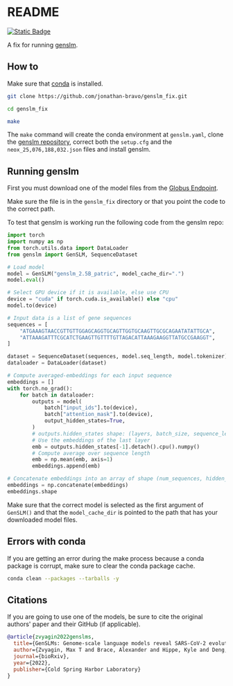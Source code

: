 # README

[![Static Badge](https://img.shields.io/badge/conda-%E2%89%A54.12.0-%2344A833?logo=anaconda&logoColor=%2344A833)](https://anaconda.org/)


A fix for running [genslm](https://github.com/ramanathanlab/genslm).

## How to

Make sure that [conda](https://anaconda.org/) is installed.

```bash
git clone https://github.com/jonathan-bravo/genslm_fix.git

cd genslm_fix

make
```

The `make` command will create the conda environment at `genslm.yaml`, clone the
[genslm repository](https://github.com/ramanathanlab/genslm), correct both the
`setup.cfg` and the `neox_25,076,188,032.json` files and install genslm.

## Running genslm

First you must download one of the model files from the [Globus Endpoint](https://app.globus.org/file-manager?origin_id=25918ad0-2a4e-4f37-bcfc-8183b19c3150&origin_path=%2F).

Make sure the file is in the `genslm_fix` directory or that you point the code
to the correct path.

To test that genslm is working run the following code from the genslm repo:

```python
import torch
import numpy as np
from torch.utils.data import DataLoader
from genslm import GenSLM, SequenceDataset

# Load model
model = GenSLM("genslm_2.5B_patric", model_cache_dir=".")
model.eval()

# Select GPU device if it is available, else use CPU
device = "cuda" if torch.cuda.is_available() else "cpu"
model.to(device)

# Input data is a list of gene sequences
sequences = [
    "ATGAAAGTAACCGTTGTTGGAGCAGGTGCAGTTGGTGCAAGTTGCGCAGAATATATTGCA",
    "ATTAAAGATTTCGCATCTGAAGTTGTTTTGTTAGACATTAAAGAAGGTTATGCCGAAGGT",
]

dataset = SequenceDataset(sequences, model.seq_length, model.tokenizer)
dataloader = DataLoader(dataset)

# Compute averaged-embeddings for each input sequence
embeddings = []
with torch.no_grad():
    for batch in dataloader:
        outputs = model(
            batch["input_ids"].to(device),
            batch["attention_mask"].to(device),
            output_hidden_states=True,
        )
        # outputs.hidden_states shape: (layers, batch_size, sequence_length, hidden_size)
        # Use the embeddings of the last layer
        emb = outputs.hidden_states[-1].detach().cpu().numpy()
        # Compute average over sequence length
        emb = np.mean(emb, axis=1)
        embeddings.append(emb)

# Concatenate embeddings into an array of shape (num_sequences, hidden_size)
embeddings = np.concatenate(embeddings)
embeddings.shape
```
Make sure that the correct model is selected as the first argument of `GenSLM()`
and that the `model_cache_dir` is pointed to the path that has your downloaded
model files.

## Errors with conda

If you are getting an error during the make process because a conda package is
corrupt, make sure to clear the conda package cache.

```bash
conda clean --packages --tarballs -y
```

## Citations

If you are going to use one of the models, be sure to cite the original authors'
paper and their GitHub (if applicable).

```bibtex
@article{zvyagin2022genslms,
  title={GenSLMs: Genome-scale language models reveal SARS-CoV-2 evolutionary dynamics.},
  author={Zvyagin, Max T and Brace, Alexander and Hippe, Kyle and Deng, Yuntian and Zhang, Bin and Bohorquez, Cindy Orozco and Clyde, Austin and Kale, Bharat and Perez-Rivera, Danilo and Ma, Heng and others},
  journal={bioRxiv},
  year={2022},
  publisher={Cold Spring Harbor Laboratory}
}
```
